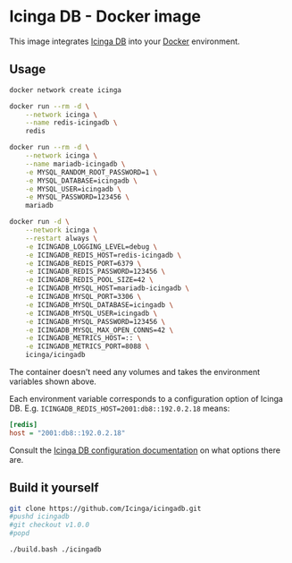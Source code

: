 # Icinga DB - Docker image

This image integrates [Icinga DB] into your [Docker] environment.

## Usage

```bash
docker network create icinga

docker run --rm -d \
	--network icinga \
	--name redis-icingadb \
	redis

docker run --rm -d \
	--network icinga \
	--name mariadb-icingadb \
	-e MYSQL_RANDOM_ROOT_PASSWORD=1 \
	-e MYSQL_DATABASE=icingadb \
	-e MYSQL_USER=icingadb \
	-e MYSQL_PASSWORD=123456 \
	mariadb

docker run -d \
	--network icinga \
	--restart always \
	-e ICINGADB_LOGGING_LEVEL=debug \
	-e ICINGADB_REDIS_HOST=redis-icingadb \
	-e ICINGADB_REDIS_PORT=6379 \
	-e ICINGADB_REDIS_PASSWORD=123456 \
	-e ICINGADB_REDIS_POOL_SIZE=42 \
	-e ICINGADB_MYSQL_HOST=mariadb-icingadb \
	-e ICINGADB_MYSQL_PORT=3306 \
	-e ICINGADB_MYSQL_DATABASE=icingadb \
	-e ICINGADB_MYSQL_USER=icingadb \
	-e ICINGADB_MYSQL_PASSWORD=123456 \
	-e ICINGADB_MYSQL_MAX_OPEN_CONNS=42 \
	-e ICINGADB_METRICS_HOST=:: \
	-e ICINGADB_METRICS_PORT=8088 \
	icinga/icingadb
```

The container doesn't need any volumes and
takes the environment variables shown above.

Each environment variable corresponds to a configuration option of Icinga DB.
E.g. `ICINGADB_REDIS_HOST=2001:db8::192.0.2.18` means:

```ini
[redis]
host = "2001:db8::192.0.2.18"
```

Consult the [Icinga DB configuration documentation] on what options there are.

## Build it yourself

```bash
git clone https://github.com/Icinga/icingadb.git
#pushd icingadb
#git checkout v1.0.0
#popd

./build.bash ./icingadb
```

[Icinga DB]: https://github.com/Icinga/icingadb
[Docker]: https://www.docker.com
[Icinga DB configuration documentation]: https://icinga.com/docs/icingadb/latest/doc/03-Configuration/
